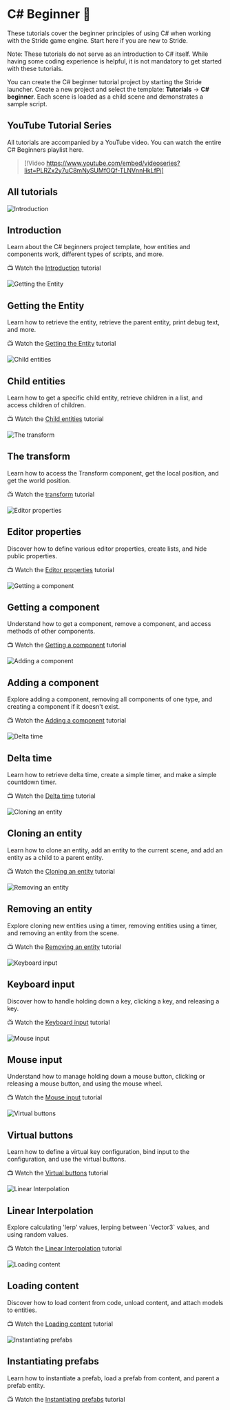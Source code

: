 # C# Beginner 🌱

These tutorials cover the beginner principles of using C# when working with the Stride game engine. Start here if you are new to Stride.

Note: These tutorials do not serve as an introduction to C# itself. While having some coding experience is helpful, it is not mandatory to get started with these tutorials.

You can create the C# beginner tutorial project by starting the Stride launcher. Create a new project and select the template: **Tutorials** -> **C# beginner**. Each scene is loaded as a child scene and demonstrates a sample script.

## YouTube Tutorial Series

All tutorials are accompanied by a YouTube video. You can watch the entire C# Beginners playlist here.

> [!Video https://www.youtube.com/embed/videoseries?list=PLRZx2y7uC8mNySUMfOQf-TLNVnnHkLfPi]

## All tutorials
<div class="row g-4 mb-4">
    <div class="col-md-6">
        <div class="card h-100">
            <img src="media/introduction.webp" class="card-img-top" alt="Introduction">
            <div class="card-body">
                <h2 class="card-title h5">Introduction</h2>
                <p class="card-text">Learn about the C# beginners project template, how entities and components work, different types of scripts, and more.</p>
            </div>
            <p class="px-3 mb-4">📺 Watch the <a class="astretched-link" href="introduction.md">Introduction</a> tutorial</p>
        </div>
    </div>
    <div class="col-md-6">
        <div class="card h-100">
            <img src="media/getting-the-entity_thumb.webp" class="card-img-top" alt="Getting the Entity">
            <div class="card-body">
                <h2 class="card-title h5">Getting the Entity</h2>
                <p class="card-text">Learn how to retrieve the entity, retrieve the parent entity, print debug text, and more.</p>
            </div>
            <p class="px-3 mb-4">📺 Watch the <a class="astretched-link" href="entity.md">Getting the Entity</a> tutorial</p>
        </div>
    </div>
    <div class="col-md-6">
        <div class="card h-100">
            <img src="media/child-entities_thumb.webp" class="card-img-top" alt="Child entities">
            <div class="card-body">
                <h2 class="card-title h5">Child entities</h2>
                <p class="card-text">Learn how to get a specific child entity, retrieve children in a list, and access children of children.</p>
            </div>
            <p class="px-3 mb-4">📺 Watch the <a class="astretched-link" href="child-entities.md">Child entities</a> tutorial</p>
        </div>
    </div>
    <div class="col-md-6">
        <div class="card h-100">
            <img src="media/transform-position_thumb.webp" class="card-img-top" alt="The transform">
            <div class="card-body">
                <h2 class="card-title h5">The transform</h2>
                <p class="card-text">Learn how to access the Transform component, get the local position, and get the world position.</p>
            </div>
            <p class="px-3 mb-4">📺 Watch the <a class="astretched-link" href="transform-position.md">transform</a> tutorial</p>
        </div>
    </div>
    <div class="col-md-6">
        <div class="card h-100">
            <img src="media/editor-properties_thumb.webp" class="card-img-top" alt="Editor properties">
            <div class="card-body">
                <h2 class="card-title h5">Editor properties</h2>
                <p class="card-text">Discover how to define various editor properties, create lists, and hide public properties.</p>
            </div>
            <p class="px-3 mb-4">📺 Watch the <a class="astretched-link" href="editor-properties.md">Editor properties</a> tutorial</p>
        </div>
    </div>
    <div class="col-md-6">
        <div class="card h-100">
            <img src="media/getting-a-component_thumb.webp" class="card-img-top" alt="Getting a component">
            <div class="card-body">
                <h2 class="card-title h5">Getting a component</h2>
                <p class="card-text">Understand how to get a component, remove a component, and access methods of other components.</p>
            </div>
            <p class="px-3 mb-4">📺 Watch the <a class="astretched-link" href="get-component.md">Getting a component</a> tutorial</p>
        </div>
    </div>
    <div class="col-md-6">
        <div class="card h-100">
            <img src="media/adding-a-component_thumb.webp" class="card-img-top" alt="Adding a component">
            <div class="card-body">
                <h2 class="card-title h5">Adding a component</h2>
                <p class="card-text">Explore adding a component, removing all components of one type, and creating a component if it doesn't exist.</p>
            </div>
            <p class="px-3 mb-4">📺 Watch the <a class="astretched-link" href="add-component.md">Adding a component</a> tutorial</p>
        </div>
    </div>
    <div class="col-md-6">
        <div class="card h-100">
            <img src="media/deltatime_thumb.webp" class="card-img-top" alt="Delta time">
            <div class="card-body">
                <h2 class="card-title h5">Delta time</h2>
                <p class="card-text">Learn how to retrieve delta time, create a simple timer, and make a simple countdown timer.</p>
            </div>
            <p class="px-3 mb-4">📺 Watch the <a class="astretched-link" href="delta-time.md">Delta time</a> tutorial</p>
        </div>
    </div>
    <div class="col-md-6">
        <div class="card h-100">
            <img src="media/cloning-entities_thumb.webp" class="card-img-top" alt="Cloning an entity">
            <div class="card-body">
                <h2 class="card-title h5">Cloning an entity</h2>
                <p class="card-text">Learn how to clone an entity, add an entity to the current scene, and add an entity as a child to a parent entity.</p>
            </div>
            <p class="px-3 mb-4">📺 Watch the <a class="astretched-link" href="cloning-entities.md">Cloning an entity</a> tutorial</p>
        </div>
    </div>
    <div class="col-md-6">
        <div class="card h-100">
            <img src="media/removing-entity_thumb.webp" class="card-img-top" alt="Removing an entity">
            <div class="card-body">
                <h2 class="card-title h5">Removing an entity</h2>
                <p class="card-text">Explore cloning new entities using a timer, removing entities using a timer, and removing an entity from the scene.</p>
            </div>
            <p class="px-3 mb-4">📺 Watch the <a class="astretched-link" href="removing-entities.md">Removing an entity</a> tutorial</p>
        </div>
    </div>
    <div class="col-md-6">
        <div class="card h-100">
            <img src="media/keyboard-input_thumb.webp" class="card-img-top" alt="Keyboard input">
            <div class="card-body">
                <h2 class="card-title h5">Keyboard input</h2>
                <p class="card-text">Discover how to handle holding down a key, clicking a key, and releasing a key.</p>
            </div>
            <p class="px-3 mb-4">📺 Watch the <a class="astretched-link" href="keyboard-input.md">Keyboard input</a> tutorial</p>
        </div>
    </div>
    <div class="col-md-6">
        <div class="card h-100">
            <img src="media/mouse-input_thumb.webp" class="card-img-top" alt="Mouse input">
            <div class="card-body">
                <h2 class="card-title h5">Mouse input</h2>
                <p class="card-text">Understand how to manage holding down a mouse button, clicking or releasing a mouse button, and using the mouse wheel.</p>
            </div>
            <p class="px-3 mb-4">📺 Watch the <a class="astretched-link" href="mouse-input.md">Mouse input</a> tutorial</p>
        </div>
    </div>
    <div class="col-md-6">
        <div class="card h-100">
            <img src="media/virtual-buttons_thumb.webp" class="card-img-top" alt="Virtual buttons">
            <div class="card-body">
                <h2 class="card-title h5">Virtual buttons</h2>
                <p class="card-text">Learn how to define a virtual key configuration, bind input to the configuration, and use the virtual buttons.</p>
            </div>
            <p class="px-3 mb-4">📺 Watch the <a class="astretched-link" href="virtual-buttons.md">Virtual buttons</a> tutorial</p>
        </div>
    </div>
    <div class="col-md-6">
        <div class="card h-100">
            <img src="media/lerp_thumb.webp" class="card-img-top" alt="Linear Interpolation">
            <div class="card-body">
                <h2 class="card-title h5">Linear Interpolation</h2>
                <p class="card-text">Explore calculating 'lerp' values, lerping between `Vector3` values, and using random values.</p>
            </div>
            <p class="px-3 mb-4">📺 Watch the <a class="astretched-link" href="linear-interpolation.md">Linear Interpolation</a> tutorial</p>
        </div>
    </div>
    <div class="col-md-6">
        <div class="card h-100">
            <img src="media/loading-content_thumb.webp" class="card-img-top" alt="Loading content">
            <div class="card-body">
                <h2 class="card-title h5">Loading content</h2>
                <p class="card-text">Discover how to load content from code, unload content, and attach models to entities.</p>
            </div>
            <p class="px-3 mb-4">📺 Watch the <a class="astretched-link" href="loading-content.md">Loading content</a> tutorial</p>
        </div>
    </div>
    <div class="col-md-6">
        <div class="card h-100">
            <img src="media/instantiating-prefabs_thumb.webp" class="card-img-top" alt="Instantiating prefabs">
            <div class="card-body">
                <h2 class="card-title h5">Instantiating prefabs</h2>
                <p class="card-text">Learn how to instantiate a prefab, load a prefab from content, and parent a prefab entity.</p>
            </div>
            <p class="px-3 mb-4">📺 Watch the <a class="astretched-link" href="instantiating-prefabs.md">Instantiating prefabs</a> tutorial</p>
        </div>
    </div>
</div>